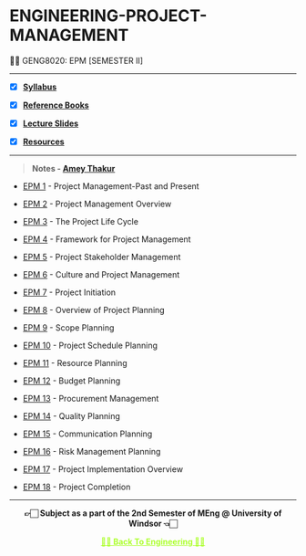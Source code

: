 # ENGINEERING-PROJECT-MANAGEMENT

👍🏻 GENG8020: EPM [SEMESTER II]
 
---

 - [X] **[Syllabus](https://github.com/Amey-Thakur/ENGINEERING-PROJECT-MANAGEMENT/blob/main/GENG8020%20-%20Engineering%20Project%20Management.pdf)**
 
 - [X] **[Reference Books](https://github.com/Amey-Thakur/ENGINEERING-PROJECT-MANAGEMENT/tree/main/Reference%20Books)**
 
 - [X] **[Lecture Slides](https://github.com/Amey-Thakur/ENGINEERING-PROJECT-MANAGEMENT/tree/main/Lecture%20Slides)**
 
 - [X] **[Resources](https://github.com/Amey-Thakur/ENGINEERING-PROJECT-MANAGEMENT/tree/main/Resources)**

---

>**Notes - [Amey Thakur](https://github.com/Amey-Thakur)**

- [EPM 1](https://github.com/Amey-Thakur/ENGINEERING-PROJECT-MANAGEMENT/blob/main/Notes/EPM%201%20-%20Project%20Management-Past%20and%20Present.pdf) - Project Management-Past and Present

- [EPM 2](https://github.com/Amey-Thakur/ENGINEERING-PROJECT-MANAGEMENT/blob/main/Notes/EPM%202%20-%20Project%20Management%20Overview.pdf) - Project Management Overview

- [EPM 3](https://github.com/Amey-Thakur/ENGINEERING-PROJECT-MANAGEMENT/blob/main/Notes/EPM%203%20-%20The%20Project%20Life%20Cycle.pdf) - The Project Life Cycle

- [EPM 4](https://github.com/Amey-Thakur/ENGINEERING-PROJECT-MANAGEMENT/blob/main/Notes/EPM%204%20-%20Framework%20for%20Project%20Management.pdf) - Framework for Project Management

- [EPM 5](https://github.com/Amey-Thakur/ENGINEERING-PROJECT-MANAGEMENT/blob/main/Notes/EPM%205%20-%20Project%20Stakeholder%20Management.pdf) - Project Stakeholder Management

- [EPM 6](https://github.com/Amey-Thakur/ENGINEERING-PROJECT-MANAGEMENT/blob/main/Notes/EPM%206%20-%20Culture%20and%20Project%20Management.pdf) - Culture and Project Management

- [EPM 7](https://github.com/Amey-Thakur/ENGINEERING-PROJECT-MANAGEMENT/blob/main/Notes/EPM%207%20-%20Project%20Initiation.pdf) - Project Initiation

- [EPM 8](https://github.com/Amey-Thakur/ENGINEERING-PROJECT-MANAGEMENT/blob/main/Notes/EPM%208%20-%20Overview%20of%20Project%20Planning.pdf) - Overview of Project Planning

- [EPM 9](https://github.com/Amey-Thakur/ENGINEERING-PROJECT-MANAGEMENT/blob/main/Notes/EPM%209%20-%20Scope%20Planning.pdf) - Scope Planning

- [EPM 10](https://github.com/Amey-Thakur/ENGINEERING-PROJECT-MANAGEMENT/blob/main/Notes/EPM%2010%20-%20Project%20Schedule%20Planning.pdf) - Project Schedule Planning

- [EPM 11](https://github.com/Amey-Thakur/ENGINEERING-PROJECT-MANAGEMENT/blob/main/Notes/EPM%2011%20-%20Resource%20Planning.pdf) - Resource Planning

- [EPM 12](https://github.com/Amey-Thakur/ENGINEERING-PROJECT-MANAGEMENT/blob/main/Notes/EPM%2012%20-%20Budget%20Planning.pdf) - Budget Planning

- [EPM 13](https://github.com/Amey-Thakur/ENGINEERING-PROJECT-MANAGEMENT/blob/main/Notes/EPM%2013%20-%20Procurement%20Management.pdf) - Procurement Management

- [EPM 14](https://github.com/Amey-Thakur/ENGINEERING-PROJECT-MANAGEMENT/blob/main/Notes/EPM%2014%20-%20Quality%20Planning.pdf) - Quality Planning

- [EPM 15](https://github.com/Amey-Thakur/ENGINEERING-PROJECT-MANAGEMENT/blob/main/Notes/EPM%2015%20-%20Communication%20Planning.pdf) - Communication Planning

- [EPM 16](https://github.com/Amey-Thakur/ENGINEERING-PROJECT-MANAGEMENT/blob/main/Notes/EPM%2016%20-%20Risk%20Management%20Planning.pdf) - Risk Management Planning

- [EPM 17](https://github.com/Amey-Thakur/ENGINEERING-PROJECT-MANAGEMENT/blob/main/Notes/EPM%2017%20-%20Project%20Implementation%20Overview.pdf) - Project Implementation Overview

- [EPM 18](https://github.com/Amey-Thakur/ENGINEERING-PROJECT-MANAGEMENT/blob/main/Notes/EPM%2018%20-%20Project%20Completion.pdf) - Project Completion

---

<p align="center"> <b> 👉🏻 Subject as a part of the 2nd Semester of MEng @ University of Windsor 👈🏻 <b> </p>
 
<p align="center"><a href='https://github.com/Amey-Thakur/MENG-COMPUTER-ENGINEERING', style='color: greenyellow;'> ✌🏻 Back To Engineering ✌🏻</p>
